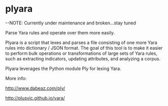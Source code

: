 plyara
======

--NOTE: Currently under maintenance and broken...stay tuned

Parse Yara rules and operate over them more easily.

Plyara is a script that lexes and parses a file consisting of one more Yara rules into dictionary / JSON format.  The goal of this tool is to make it easier to perform bulk operations or transformations of large sets of Yara rules, such as extracting indicators, updating attributes, and analyzing a corpus.

Plyara leverages the Python module Ply for lexing Yara.

More info:

http://www.dabeaz.com/ply/

http://plusvic.github.io/yara/

